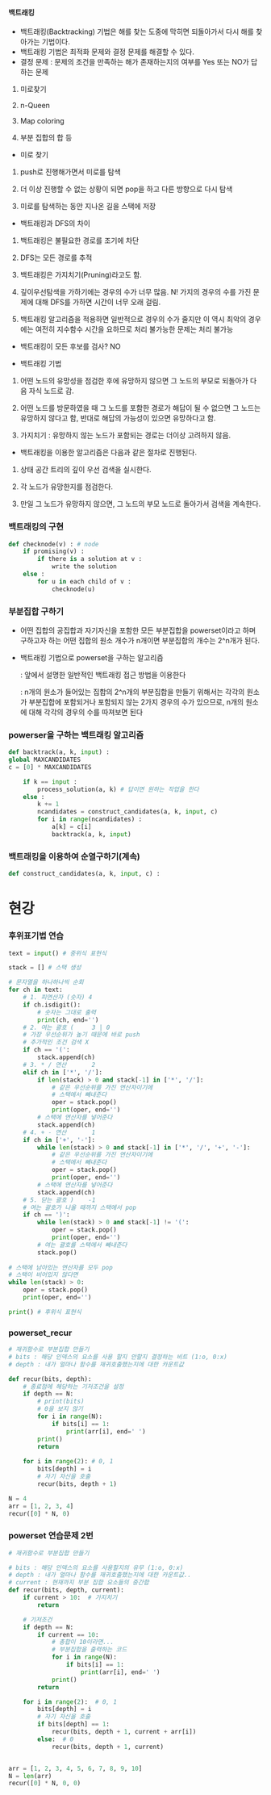 ﻿#### 백트래킹

* 백트래킹(Backtracking) 기법은 해를 찾는 도중에 막히면 되돌아가서 다시 해를 찾아가는 기법이다.
* 백트래킹 기법은 최적화 문제와 결정 문제를 해결할 수 있다.
* 결정 문제 : 문제의 조건을 만족하는 해가 존재하는지의 여부를 Yes 또는 NO가 답하는 문제

1. 미로찾기

2. n-Queen

3. Map coloring

4. 부분 집합의 합 등

* 미로 찾기

1. push로 진행해가면서 미로를 탐색

2. 더 이상 진행할 수 없는 상황이 되면 pop을 하고 다른 방향으로 다시 탐색

3. 미로를 탐색하는 동안 지나온 길을 스택에 저장

* 백트래킹과 DFS의 차이

1. 백트래킹은 불필요한 경로를 조기에 차단

2. DFS는 모든 경로를 추적

3. 백트래킹은 가지치기(Pruning)라고도 함.

4. 깊이우선탐색을 가하기에는 경우의 수가 너무 많음. N! 가지의 경우의 수를 가진 문제에 대해 DFS를 가하면 시간이 너무 오래 걸림.

5. 백트래킹 알고리즘을 적용하면 일반적으로 경우의 수가 줄지만 이 역시 최악의 경우에는 여전히 지수함수 시간을 요하므로 처리 불가능한 문제는 처리 불가능

* 백트래킹이 모든 후보를 검사? NO

* 백트래킹 기법

1. 어떤 노드의 유망성을 점검한 후에 유망하지 않으면 그 노드의 부모로 되돌아가 다음 자식 노드로 감.

2. 어떤 노드를 방문하였을 때 그 노드를 포함한 경로가 해답이 될 수 없으면 그 노드는 유망하지 않다고 함, 반대로 해답의 가능성이 있으면 유망하다고 함.

3. 가지치기 : 유망하지 않는 노드가 포함되는 경로는 더이상 고려하지 않음.

* 백트래킹을 이용한 알고리즘은 다음과 같은 절차로 진행된다.

1. 상태 공간 트리의 깊이 우선 검색을 실시한다.

2. 각 노드가 유망한지를 점검한다.

3. 만일 그 노드가 유망하지 않으면, 그 노드의 부모 노드로 돌아가서 검색을 계속한다.

### 백트래킹의 구현

```python
def checknode(v) : # node
    if promising(v) :
        if there is a solution at v :
            write the solution
    else :
        for u in each child of v :
            checknode(u)
```

### 부분집합 구하기

* 어떤 집합의 공집합과 자기자신을 포함한 모든 부분집합을 powerset이라고 하며 구하고자 하는 어떤 집합의 원소 개수가 n개이면 부분집합의 개수는 2^n개가 된다.

* 백트래킹 기법으로 powerset을 구하는 알고리즘

  : 앞에서 설명한 일반적인 백트래킹 접근 방법을 이용한다

  : n개의 원소가 들어있는 집합의 2^n개의 부분집합을 만들기 위해서는 각각의 원소가 부분집합에 포함되거나 포함되지 않는 2가지 경우의 수가 있으므로, n개의 원소에 대해 각각의 경우의 수를 따져보면 된다

### powerser을 구하는 백트래킹 알고리즘

```python
def backtrack(a, k, input) :
global MAXCANDIDATES
c = [0] * MAXCANDIDATES

    if k == input :
        process_solution(a, k) # 답이면 원하는 작업을 한다
    else :
        k += 1
        ncandidates = construct_candidates(a, k, input, c)
        for i in range(ncandidates) :
            a[k] = c[i]
            backtrack(a, k, input)
```

### 백트래킹을 이용하여 순열구하기(계속)

```python
def construct_candidates(a, k, input, c) :
```

# 현강

### 후위표기법 연습

```python
text = input() # 중위식 표현식

stack = [] # 스택 생성

# 문자열을 하나하나씩 순회
for ch in text:
    # 1. 피연산자 (숫자) 4
    if ch.isdigit():
        # 숫자는 그대로 출력
        print(ch, end='')
    # 2. 여는 괄호 (     3 | 0
    # 가장 우선순위가 높기 때문에 바로 push
    # 추가적인 조건 검색 X
    if ch == '(':
        stack.append(ch)
    # 3. * / 연산       2
    elif ch in ['*', '/']:
        if len(stack) > 0 and stack[-1] in ['*', '/']:
            # 같은 우선순위를 가진 연산자이기에
            # 스택에서 빼내준다
            oper = stack.pop()
            print(oper, end='')
        # 스택에 연산자를 넣어준다
        stack.append(ch)
    # 4. + - 연산       1
    if ch in ['+', '-']:
        while len(stack) > 0 and stack[-1] in ['*', '/', '+', '-']:
            # 같은 우선순위를 가진 연산자이기에
            # 스택에서 빼내준다
            oper = stack.pop()
            print(oper, end='')
        # 스택에 연산자를 넣어준다
        stack.append(ch)
    # 5. 닫는 괄호 )    -1
    # 여는 괄호가 나올 때까지 스택에서 pop
    if ch == ')':
        while len(stack) > 0 and stack[-1] != '(':
            oper = stack.pop()
            print(oper, end='')
        # 여는 괄호를 스택에서 빼내준다
        stack.pop()
        
# 스택에 남아있는 연산자를 모두 pop
# 스택이 비어있지 않다면
while len(stack) > 0:
    oper = stack.pop()
    print(oper, end='')

print() # 후위식 표현식
```

### powerset_recur

```python
# 재귀함수로 부분집합 만들기
# bits : 해당 인덱스의 요소를 사용 할지 안할지 결정하는 비트 (1:o, 0:x)
# depth : 내가 얼마나 함수를 재귀호출했는지에 대한 카운트값

def recur(bits, depth):
    # 종료점에 해당하는 기저조건을 설정
    if depth == N:
        # print(bits)
        # 0을 보지 않기
        for i in range(N):
            if bits[i] == 1:
                print(arr[i], end=' ')
        print()
        return
    
    for i in range(2): # 0, 1
        bits[depth] = i
        # 자기 자신을 호출
        recur(bits, depth + 1)

N = 4
arr = [1, 2, 3, 4]
recur([0] * N, 0)
```

### powerset 연습문제 2번

```python
# 재귀함수로 부분집합 만들기

# bits : 해당 인덱스의 요소를 사용할지의 유무 (1:o, 0:x)
# depth : 내가 얼마나 함수를 재귀호출했는지에 대한 카운트값..
# current : 현재까지 부분 집합 요소들의 중간합
def recur(bits, depth, current):
    if current > 10:  # 가지치기
        return

    # 기저조건
    if depth == N:
        if current == 10:
            # 총합이 10이라면...
            # 부분집합을 출력하는 코드
            for i in range(N):
                if bits[i] == 1:
                    print(arr[i], end=' ')
            print()
        return

    for i in range(2):  # 0, 1
        bits[depth] = i
        # 자기 자신을 호출
        if bits[depth] == 1:
            recur(bits, depth + 1, current + arr[i])
        else:  # 0
            recur(bits, depth + 1, current)


arr = [1, 2, 3, 4, 5, 6, 7, 8, 9, 10]
N = len(arr)
recur([0] * N, 0, 0)
```